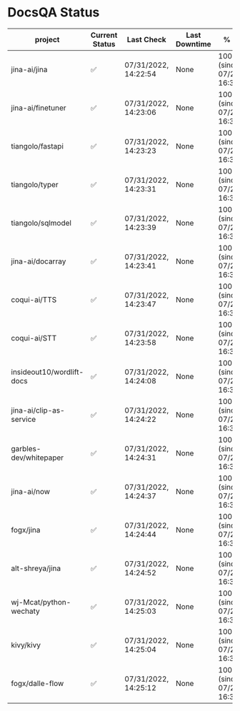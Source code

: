 # DocsQA Status

|         project         |Current Status|     Last Check     |Last Downtime|              % Uptime              |
|-------------------------|--------------|--------------------|-------------|------------------------------------|
|jina-ai/jina             |✅            |07/31/2022, 14:22:54|None         |100.000 (since 07/29/2022, 16:38:18)|
|jina-ai/finetuner        |✅            |07/31/2022, 14:23:06|None         |100.000 (since 07/29/2022, 16:38:18)|
|tiangolo/fastapi         |✅            |07/31/2022, 14:23:23|None         |100.000 (since 07/29/2022, 16:38:18)|
|tiangolo/typer           |✅            |07/31/2022, 14:23:31|None         |100.000 (since 07/29/2022, 16:38:18)|
|tiangolo/sqlmodel        |✅            |07/31/2022, 14:23:39|None         |100.000 (since 07/29/2022, 16:38:18)|
|jina-ai/docarray         |✅            |07/31/2022, 14:23:41|None         |100.000 (since 07/29/2022, 16:38:18)|
|coqui-ai/TTS             |✅            |07/31/2022, 14:23:47|None         |100.000 (since 07/29/2022, 16:38:18)|
|coqui-ai/STT             |✅            |07/31/2022, 14:23:58|None         |100.000 (since 07/29/2022, 16:38:18)|
|insideout10/wordlift-docs|✅            |07/31/2022, 14:24:08|None         |100.000 (since 07/29/2022, 16:38:18)|
|jina-ai/clip-as-service  |✅            |07/31/2022, 14:24:22|None         |100.000 (since 07/29/2022, 16:38:18)|
|garbles-dev/whitepaper   |✅            |07/31/2022, 14:24:31|None         |100.000 (since 07/29/2022, 16:38:18)|
|jina-ai/now              |✅            |07/31/2022, 14:24:37|None         |100.000 (since 07/29/2022, 16:38:18)|
|fogx/jina                |✅            |07/31/2022, 14:24:44|None         |100.000 (since 07/29/2022, 16:38:18)|
|alt-shreya/jina          |✅            |07/31/2022, 14:24:52|None         |100.000 (since 07/29/2022, 16:38:18)|
|wj-Mcat/python-wechaty   |✅            |07/31/2022, 14:25:03|None         |100.000 (since 07/29/2022, 16:38:18)|
|kivy/kivy                |✅            |07/31/2022, 14:25:04|None         |100.000 (since 07/29/2022, 16:38:18)|
|fogx/dalle-flow          |✅            |07/31/2022, 14:25:12|None         |100.000 (since 07/29/2022, 16:38:18)|
